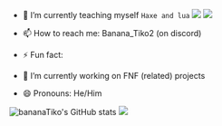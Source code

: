 
- 🌱 I’m currently teaching myself `Haxe and lua` 
                                    ![](https://github.com/bananaTiko/bananaTiko/assets/111482265/1b913002-6dad-43ff-a39f-184bcf671eb9) ![](https://github.com/bananaTiko/bananaTiko/assets/111482265/57c3dd49-293f-4441-b774-a847b37b12b3)

- 📫 How to reach me: Banana_Tiko2 (on discord)
- ⚡ Fun fact: 
- 🔭 I’m currently working on FNF (related) projects

- 😄 Pronouns: He/Him


![bananaTiko's GitHub stats](https://github-readme-stats.vercel.app/api?username=bananaTiko&show_icons=true&theme=dark)
![](https://github-readme-stats.vercel.app/api/top-langs/?username=bananaTiko&layout=compact&show_icons=true&theme=dark)
